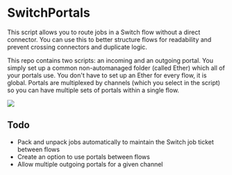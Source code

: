 # SwitchPortals
This script allows you to route jobs in a Switch flow without a direct connector. You can use this to better structure flows for readability and prevent crossing connectors and duplicate logic.

This repo contains two scripts: an incoming and an outgoing portal. You simply set up a common non-automanaged folder (called Ether) which all of your portals use. You don't have to set up an Ether for every flow, it is global. Portals are multiplexed by channels (which you select in the script) so you can have multiple sets of portals within a single flow. 

<img src="https://i.imgur.com/4eFxxom.png">

## Todo
- Pack and unpack jobs automatically to maintain the Switch job ticket between flows
- Create an option to use portals between flows
- Allow multiple outgoing portals for a given channel
